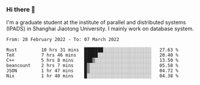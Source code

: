 ### Hi there 👋

I'm a graduate student at the institute of parallel and distributed systems (IPADS) in Shanghai Jiaotong University. I mainly work on database system.

<!--START_SECTION:waka-->

```text
From: 28 February 2022 - To: 07 March 2022

Rust         10 hrs 31 mins  ███████░░░░░░░░░░░░░░░░░░   27.63 %
TeX          7 hrs 46 mins   █████░░░░░░░░░░░░░░░░░░░░   20.40 %
C++          5 hrs 8 mins    ███▒░░░░░░░░░░░░░░░░░░░░░   13.50 %
beancount    2 hrs 7 mins    █▒░░░░░░░░░░░░░░░░░░░░░░░   05.58 %
JSON         1 hr 47 mins    █▒░░░░░░░░░░░░░░░░░░░░░░░   04.72 %
Nix          1 hr 40 mins    █░░░░░░░░░░░░░░░░░░░░░░░░   04.38 %
```

<!--END_SECTION:waka-->

<!--
**yqmmm/yqmmm** is a ✨ _special_ ✨ repository because its `README.md` (this file) appears on your GitHub profile.

Here are some ideas to get you started:

- 🔭 I’m currently working on ...
- 🌱 I’m currently learning ...
- 👯 I’m looking to collaborate on ...
- 🤔 I’m looking for help with ...
- 💬 Ask me about ...
- 📫 How to reach me: ...
- 😄 Pronouns: ...
- ⚡ Fun fact: ...
-->
